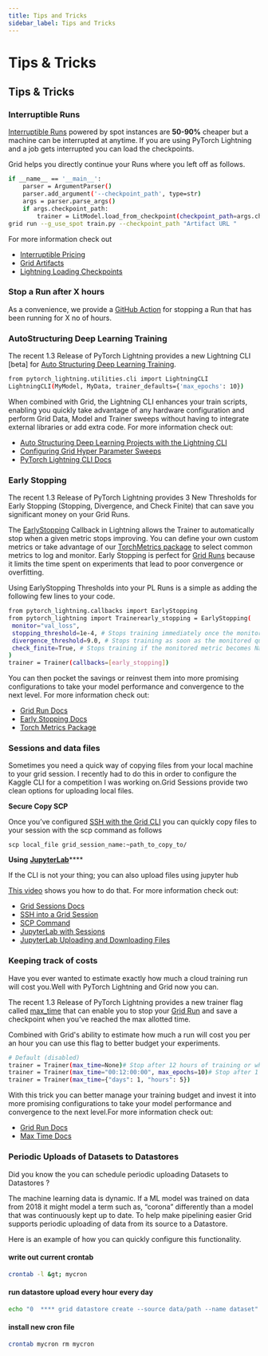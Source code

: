 ```yaml
---
title: Tips and Tricks
sidebar_label: Tips and Tricks
---
```


# Tips & Tricks

## Tips & Tricks

### Interruptible Runs

[Interruptible Runs](../features/runs/1_Creating%20Runs/2_Adv%20Runs/4_interruptible-machines.md) powered by spot instances are **50-90%** cheaper but a machine can be interrupted at anytime. If you are using PyTorch Lightning and a job gets interrupted you can load the checkpoints.

Grid helps you directly continue your Runs where you left off as follows.

```bash
if __name__ == '__main__':
    parser = ArgumentParser()
    parser.add_argument('--checkpoint_path', type=str)
    args = parser.parse_args()
    if args.checkpoint_path:
        trainer = LitModel.load_from_checkpoint(checkpoint_path=args.checkpoint_path)
grid run --g_use_spot train.py --checkpoint_path "Artifact URL "
```

For more information check out

* [Interruptible Pricing](https://docs.grid.ai/platform/billing-rates)
* [Grid Artifacts](https://docs.grid.ai/features/runs/artifacts)
* [Lightning Loading Checkpoints](https://pytorch-lightning.readthedocs.io/en/latest/common/weights_loading.html)

### Stop a Run after X hours
As a convenience, we provide a [GitHub Action](https://github.com/sunitaprakash/gridai-stop-run) for stopping a Run that has been running for X no of hours.


### AutoStructuring Deep Learning Training

The recent 1.3 Release of PyTorch Lightning provides a new Lightning CLI \[beta\] for [Auto Structuring Deep Learning Training](https://devblog.pytorchlightning.ai/auto-structuring-deep-learning-projects-with-the-lightning-cli-9f40f1ef8b36).

```bash
from pytorch_lightning.utilities.cli import LightningCLI
LightningCLI(MyModel, MyData, trainer_defaults={'max_epochs': 10})
```

When combined with Grid, the Lightning CLI enhances your train scripts, enabling you quickly take advantage of any hardware configuration and perform Grid Data, Model and Trainer sweeps without having to integrate external libraries or add extra code. For more information check out:

* [Auto Structuring Deep Learning Projects with the Lightning CLI](https://devblog.pytorchlightning.ai/auto-structuring-deep-learning-projects-with-the-lightning-cli-9f40f1ef8b36)
* [Configuring Grid Hyper Parameter Sweeps](https://docs.grid.ai/features/runs/sweep-syntax)
* [PyTorch Lightning CLI Docs](https://pytorch-lightning.readthedocs.io/en/latest/common/lightning_cli.html)

### Early Stopping

The recent 1.3 Release of PyTorch Lightning provides 3 New Thresholds for Early Stopping \(Stopping, Divergence, and Check Finite\) that can save you significant money on your Grid Runs.

The [EarlyStopping](https://pytorch-lightning.readthedocs.io/en/latest/common/early_stopping.html) Callback in Lightning allows the Trainer to automatically stop when a given metric stops improving. You can define your own custom metrics or take advantage of our [TorchMetrics package](https://bit.ly/2RxOvVp) to select common metrics to log and monitor. Early Stopping is perfect for [Grid Runs](https://docs.grid.ai/features/runs#runs) because it limits the time spent on experiments that lead to poor convergence or overfitting.

Using EarlyStopping Thresholds into your PL Runs is a simple as adding the following few lines to your code.

```bash
from pytorch_lightning.callbacks import EarlyStopping
from pytorch_lightning import Trainerearly_stopping = EarlyStopping(
 monitor="val_loss",
 stopping_threshold=1e-4, # Stops training immediately once the monitored quantity reaches this threshold
 divergence_threshold=9.0, # Stops training as soon as the monitored quantity becomes worse than this threshold
 check_finite=True, # Stops training if the monitored metric becomes NaN or infinite.
)
trainer = Trainer(callbacks=[early_stopping])
```

You can then pocket the savings or reinvest them into more promising configurations to take your model performance and convergence to the next level. For more information check out:

* [Grid Run Docs](https://bit.ly/3fyBRgT)
* [Early Stopping Docs](https://bit.ly/3fnIUZu)
* [Torch Metrics Package](https://bit.ly/2RxOvVp)

### Sessions and data files

Sometimes you need a quick way of copying files from your local machine to your grid session. I recently had to do this in order to configure the Kaggle CLI for a competition I was working on.Grid Sessions provide two clean options for uploading local files.

**Secure Copy SCP**

Once you’ve configured [SSH with the Grid CLI](https://docs.grid.ai/features/sessions/how-to-ssh-into-a-session?utm_source=slack&utm_medium=social&utm_campaign=tip-of-week) you can quickly copy files to your session with the scp command as follows

```text
scp local_file grid_session_name:~path_to_copy_to/
```

**Using** [**JupyterLab**](https://docs.grid.ai/features/sessions/jupyterlab-with-sessions?utm_source=slack&utm_medium=social&utm_campaign=tip-of-week)\*\*\*\*

If the CLI is not your thing; you can also upload files using jupyter hub

[This video](https://www.youtube.com/watch?time_continue=14&v=1bd2QHqQSH4&feature=emb_title) shows you how to do that. For more information check out:

* [Grid Sessions Docs](https://docs.grid.ai/features/sessions?utm_source=slack&utm_medium=social&utm_campaign=tip-of-week)
* [SSH into a Grid Session](https://docs.grid.ai/features/sessions/how-to-ssh-into-a-session?utm_source=slack&utm_medium=social&utm_campaign=tip-of-week)
* [SCP Command](https://linuxize.com/post/how-to-use-scp-command-to-securely-transfer-files/)
* [JupyterLab with Sessions](https://docs.grid.ai/features/sessions/jupyterlab-with-sessions?utm_source=slack&utm_medium=social&utm_campaign=tip-of-week)
* [JupyterLab Uploading and Downloading Files](https://jupyterlab.readthedocs.io/en/stable/user/files.html#uploading-and-downloading)

### Keeping track of costs

Have you ever wanted to estimate exactly how much a cloud training run will cost you.Well with PyTorch Lightning and Grid now you can.

The recent 1.3 Release of PyTorch Lightning provides a new trainer flag called [max\_time](https://pytorch-lightning.readthedocs.io/en/1.3.1/common/trainer.html?utm_source=social&utm_medium=slack&utm_campaign=tip_of_week#max-time) that can enable you to stop your [Grid Run](https://docs.grid.ai/features/runs#runs) and save a checkpoint when you’ve reached the max allotted time.

Combined with Grid's ability to estimate how much a run will cost you per an hour you can use this flag to better budget your experiments.

```bash
# Default (disabled)
trainer = Trainer(max_time=None)# Stop after 12 hours of training or when reaching 10 epochs (string)
trainer = Trainer(max_time="00:12:00:00", max_epochs=10)# Stop after 1 day and 5 hours (dict)
trainer = Trainer(max_time={"days": 1, "hours": 5})
```

With this trick you can better manage your training budget and invest it into more promising configurations to take your model performance and convergence to the next level.For more information check out:

* [Grid Run Docs](https://bit.ly/3fyBRgT)
* [Max Time Docs](https://pytorch-lightning.readthedocs.io/en/1.3.1/common/trainer.html?utm_source=social&utm_medium=slack&utm_campaign=tip_of_week#max-time)

### Periodic Uploads of Datasets to Datastores

Did you know the you can schedule periodic uploading Datasets to Datastores ?

The machine learning data is dynamic. If a ML model was trained on data from 2018 it might model a term such as, “corona” differently than a model that was continuously kept up to date. To help make pipelining easier Grid supports periodic uploading of data from its source to a Datastore.

Here is an example of how you can quickly configure this functionality.

#### write out current crontab

```bash
crontab -l &gt; mycron
```

#### run datastore upload every hour every day

```bash
echo "0  **** grid datastore create --source data/path --name dataset" &gt;&gt; mycron
```

#### install new cron file

```bash
crontab mycron rm mycron
```
